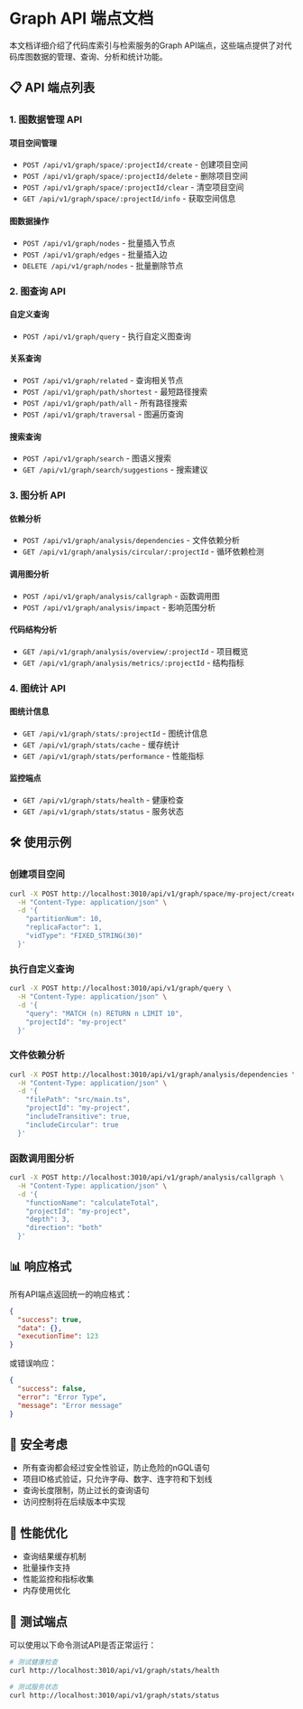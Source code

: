 # Graph API 端点文档

本文档详细介绍了代码库索引与检索服务的Graph API端点，这些端点提供了对代码库图数据的管理、查询、分析和统计功能。

## 📋 API 端点列表

### 1. 图数据管理 API

#### 项目空间管理
- `POST /api/v1/graph/space/:projectId/create` - 创建项目空间
- `POST /api/v1/graph/space/:projectId/delete` - 删除项目空间
- `POST /api/v1/graph/space/:projectId/clear` - 清空项目空间
- `GET /api/v1/graph/space/:projectId/info` - 获取空间信息

#### 图数据操作
- `POST /api/v1/graph/nodes` - 批量插入节点
- `POST /api/v1/graph/edges` - 批量插入边
- `DELETE /api/v1/graph/nodes` - 批量删除节点

### 2. 图查询 API

#### 自定义查询
- `POST /api/v1/graph/query` - 执行自定义图查询

#### 关系查询
- `POST /api/v1/graph/related` - 查询相关节点
- `POST /api/v1/graph/path/shortest` - 最短路径搜索
- `POST /api/v1/graph/path/all` - 所有路径搜索
- `POST /api/v1/graph/traversal` - 图遍历查询

#### 搜索查询
- `POST /api/v1/graph/search` - 图语义搜索
- `GET /api/v1/graph/search/suggestions` - 搜索建议

### 3. 图分析 API

#### 依赖分析
- `POST /api/v1/graph/analysis/dependencies` - 文件依赖分析
- `GET /api/v1/graph/analysis/circular/:projectId` - 循环依赖检测

#### 调用图分析
- `POST /api/v1/graph/analysis/callgraph` - 函数调用图
- `POST /api/v1/graph/analysis/impact` - 影响范围分析

#### 代码结构分析
- `GET /api/v1/graph/analysis/overview/:projectId` - 项目概览
- `GET /api/v1/graph/analysis/metrics/:projectId` - 结构指标

### 4. 图统计 API

#### 图统计信息
- `GET /api/v1/graph/stats/:projectId` - 图统计信息
- `GET /api/v1/graph/stats/cache` - 缓存统计
- `GET /api/v1/graph/stats/performance` - 性能指标

#### 监控端点
- `GET /api/v1/graph/stats/health` - 健康检查
- `GET /api/v1/graph/stats/status` - 服务状态

## 🛠️ 使用示例

### 创建项目空间
```bash
curl -X POST http://localhost:3010/api/v1/graph/space/my-project/create \
  -H "Content-Type: application/json" \
  -d '{
    "partitionNum": 10,
    "replicaFactor": 1,
    "vidType": "FIXED_STRING(30)"
  }'
```

### 执行自定义查询
```bash
curl -X POST http://localhost:3010/api/v1/graph/query \
  -H "Content-Type: application/json" \
  -d '{
    "query": "MATCH (n) RETURN n LIMIT 10",
    "projectId": "my-project"
  }'
```

### 文件依赖分析
```bash
curl -X POST http://localhost:3010/api/v1/graph/analysis/dependencies \
  -H "Content-Type: application/json" \
  -d '{
    "filePath": "src/main.ts",
    "projectId": "my-project",
    "includeTransitive": true,
    "includeCircular": true
  }'
```

### 函数调用图分析
```bash
curl -X POST http://localhost:3010/api/v1/graph/analysis/callgraph \
  -H "Content-Type: application/json" \
  -d '{
    "functionName": "calculateTotal",
    "projectId": "my-project",
    "depth": 3,
    "direction": "both"
  }'
```

## 📊 响应格式

所有API端点返回统一的响应格式：

```json
{
  "success": true,
  "data": {},
  "executionTime": 123
}
```

或错误响应：

```json
{
  "success": false,
  "error": "Error Type",
  "message": "Error message"
}
```

## 🔐 安全考虑

- 所有查询都会经过安全性验证，防止危险的nGQL语句
- 项目ID格式验证，只允许字母、数字、连字符和下划线
- 查询长度限制，防止过长的查询语句
- 访问控制将在后续版本中实现

## 🚀 性能优化

- 查询结果缓存机制
- 批量操作支持
- 性能监控和指标收集
- 内存使用优化

## 🧪 测试端点

可以使用以下命令测试API是否正常运行：

```bash
# 测试健康检查
curl http://localhost:3010/api/v1/graph/stats/health

# 测试服务状态
curl http://localhost:3010/api/v1/graph/stats/status